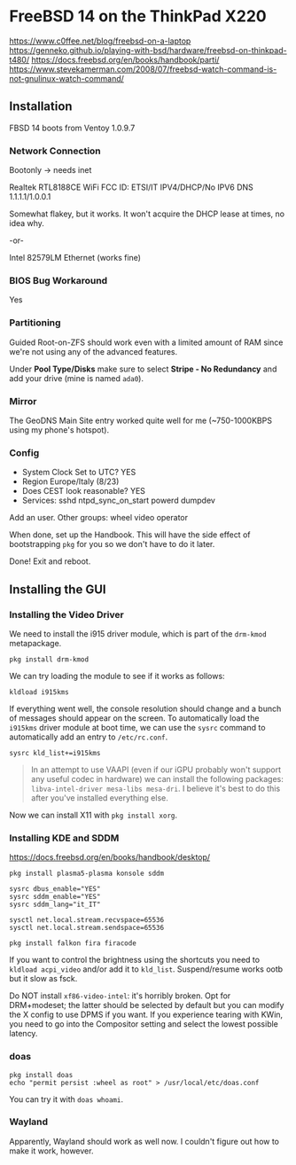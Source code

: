 # FreeBSD 14 on the ThinkPad X220

https://www.c0ffee.net/blog/freebsd-on-a-laptop
https://genneko.github.io/playing-with-bsd/hardware/freebsd-on-thinkpad-t480/
https://docs.freebsd.org/en/books/handbook/parti/
https://www.stevekamerman.com/2008/07/freebsd-watch-command-is-not-gnulinux-watch-command/

## Installation

FBSD 14 boots from Ventoy 1.0.9.7

### Network Connection

Bootonly -> needs inet 

Realtek RTL8188CE WiFi
FCC ID: ETSI/IT
IPV4/DHCP/No IPV6
DNS 1.1.1.1/1.0.0.1

Somewhat flakey, but it works. It won't acquire the DHCP lease at times, no idea why.

-or-

Intel 82579LM Ethernet (works fine)

### BIOS Bug Workaround

Yes

### Partitioning

Guided Root-on-ZFS should work even with a limited amount of RAM since we're not using any of the advanced features. 

Under **Pool Type/Disks** make sure to select **Stripe - No Redundancy** and add your drive (mine is named `ada0`).

### Mirror

The GeoDNS Main Site entry worked quite well for me (~750-1000KBPS using my phone's hotspot). 

### Config

- System Clock Set to UTC? YES
- Region Europe/Italy (8/23)
- Does CEST look reasonable? YES
- Services: sshd ntpd_sync_on_start powerd dumpdev

Add an user. Other groups: wheel video operator

When done, set up the Handbook. This will have the side effect of bootstrapping `pkg` for you so we don't have to do it later.

Done! Exit and reboot.

## Installing the GUI


### Installing the Video Driver

We need to install the i915 driver module, which is part of the `drm-kmod` metapackage. 

`pkg install drm-kmod`

We can try loading the module to see if it works as follows:

`kldload i915kms`

If everything went well, the console resolution should change and a bunch of messages should appear on the screen. To automatically load the `i915kms` driver module at boot time, we can use the `sysrc` command to automatically add an entry to `/etc/rc.conf`. 

`sysrc kld_list+=i915kms`

> In an attempt to use VAAPI (even if our iGPU probably won't support any useful codec in hardware) we can install the following packages: `libva-intel-driver mesa-libs mesa-dri`. I believe it's best to do this after you've installed everything else.

Now we can install X11 with `pkg install xorg`.

### Installing KDE and SDDM

https://docs.freebsd.org/en/books/handbook/desktop/

`pkg install plasma5-plasma konsole sddm`

```
sysrc dbus_enable="YES"
sysrc sddm_enable="YES"
sysrc sddm_lang="it_IT"

sysctl net.local.stream.recvspace=65536
sysctl net.local.stream.sendspace=65536
```

```
pkg install falkon fira firacode
```

If you want to control the brightness using the shortcuts you need to `kldload acpi_video` and/or add it to `kld_list`. Suspend/resume works ootb but it slow as fsck.

Do NOT install `xf86-video-intel`: it's horribly broken. Opt for DRM+modeset; the latter should be selected by default but you can modify the X config to use DPMS if you want. If you experience tearing with KWin, you need to go into the Compositor setting and select the lowest possible latency.

### doas

```
pkg install doas
echo "permit persist :wheel as root" > /usr/local/etc/doas.conf
```

You can try it with `doas whoami`.

### Wayland

Apparently, Wayland should work as well now. I couldn't figure out how to make it work, however.

